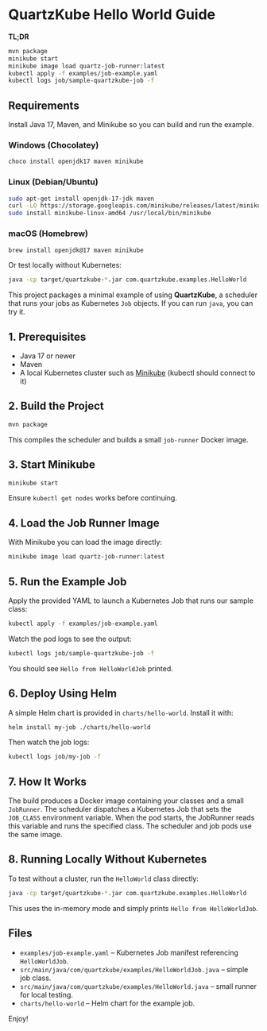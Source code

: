 # QuartzKube Hello World Guide

**TL;DR**

```bash
mvn package
minikube start
minikube image load quartz-job-runner:latest
kubectl apply -f examples/job-example.yaml
kubectl logs job/sample-quartzkube-job -f
```

## Requirements

Install Java 17, Maven, and Minikube so you can build and run the example.

### Windows (Chocolatey)

```powershell
choco install openjdk17 maven minikube
```

### Linux (Debian/Ubuntu)

```bash
sudo apt-get install openjdk-17-jdk maven
curl -LO https://storage.googleapis.com/minikube/releases/latest/minikube-linux-amd64
sudo install minikube-linux-amd64 /usr/local/bin/minikube
```

### macOS (Homebrew)

```bash
brew install openjdk@17 maven minikube
```

Or test locally without Kubernetes:

```bash
java -cp target/quartzkube-*.jar com.quartzkube.examples.HelloWorld
```

This project packages a minimal example of using **QuartzKube**, a scheduler that runs your jobs as Kubernetes `Job` objects. If you can run `java`, you can try it.

## 1. Prerequisites

- Java 17 or newer
- Maven
- A local Kubernetes cluster such as [Minikube](https://minikube.sigs.k8s.io/docs/) (kubectl should connect to it)

## 2. Build the Project

```bash
mvn package
```

This compiles the scheduler and builds a small `job-runner` Docker image.

## 3. Start Minikube

```bash
minikube start
```

Ensure `kubectl get nodes` works before continuing.

## 4. Load the Job Runner Image

With Minikube you can load the image directly:

```bash
minikube image load quartz-job-runner:latest
```

## 5. Run the Example Job

Apply the provided YAML to launch a Kubernetes Job that runs our sample class:

```bash
kubectl apply -f examples/job-example.yaml
```

Watch the pod logs to see the output:

```bash
kubectl logs job/sample-quartzkube-job -f
```

You should see `Hello from HelloWorldJob` printed.

## 6. Deploy Using Helm

A simple Helm chart is provided in `charts/hello-world`. Install it with:

```bash
helm install my-job ./charts/hello-world
```

Then watch the job logs:

```bash
kubectl logs job/my-job -f
```

## 7. How It Works

The build produces a Docker image containing your classes and a small `JobRunner`. The scheduler dispatches a Kubernetes Job that sets the `JOB_CLASS` environment variable. When the pod starts, the JobRunner reads this variable and runs the specified class. The scheduler and job pods use the same image.

## 8. Running Locally Without Kubernetes

To test without a cluster, run the `HelloWorld` class directly:

```bash
java -cp target/quartzkube-*.jar com.quartzkube.examples.HelloWorld
```

This uses the in-memory mode and simply prints `Hello from HelloWorldJob`.

## Files

- `examples/job-example.yaml` – Kubernetes Job manifest referencing `HelloWorldJob`.
- `src/main/java/com/quartzkube/examples/HelloWorldJob.java` – simple job class.
- `src/main/java/com/quartzkube/examples/HelloWorld.java` – small runner for local testing.
- `charts/hello-world` – Helm chart for the example job.

Enjoy!

